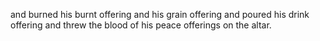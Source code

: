 and burned his burnt offering and his grain offering and poured his drink offering and threw the blood of his peace offerings on the altar.

